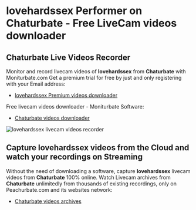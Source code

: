 # lovehardssex Performer on Chaturbate - Free LiveCam videos downloader

## Chaturbate Live Videos Recorder

Monitor and record livecam videos of **lovehardssex** from **Chaturbate** with Moniturbate.com
Get a premium trial for free by just and only registering with your Email address:
* [lovehardssex Premium videos downloader](https://moniturbate.com/request-demo-licence-key.html)

Free livecam videos downloader - Moniturbate Software:
* [Chaturbate videos downloader](https://moniturbate.com/moniturbate-download-software.html)

![lovehardssex livecam videos recorder](https://peachurnet.com/templates/moniturbate-software.png)


## Capture lovehardssex videos from the Cloud and watch your recordings on Streaming

Without the need of downloading a software, capture **lovehardssex** livecam videos from **Chaturbate** 100% online.
Watch Livecam archives from **Chaturbate** unlimitedly from thousands of existing recordings, only on Peachurbate.com and its websites network:
* [Chaturbate videos archives](https://peachurnet.com/)